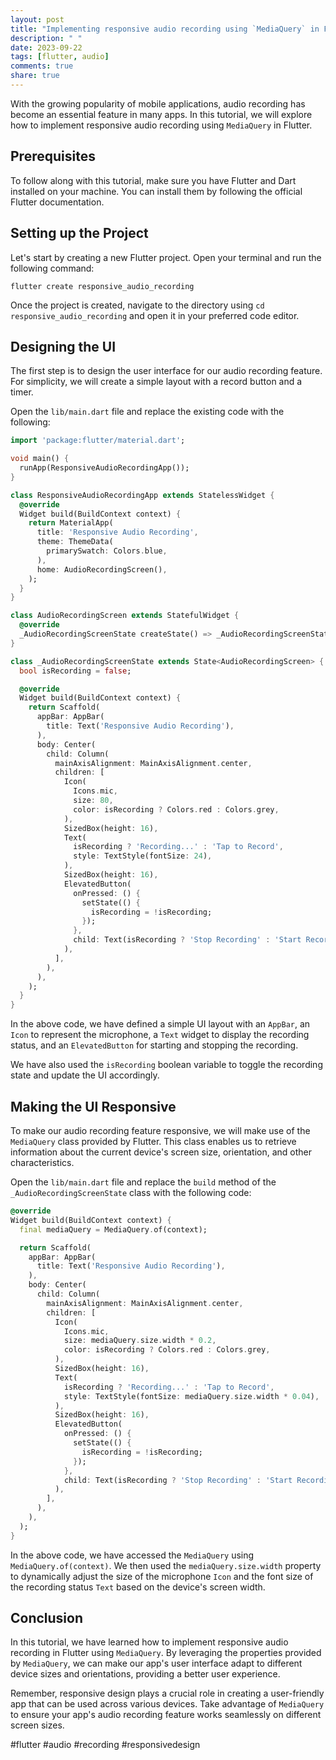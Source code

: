 ```yaml
---
layout: post
title: "Implementing responsive audio recording using `MediaQuery` in Flutter"
description: " "
date: 2023-09-22
tags: [flutter, audio]
comments: true
share: true
---
```


With the growing popularity of mobile applications, audio recording has become an essential feature in many apps. In this tutorial, we will explore how to implement responsive audio recording using `MediaQuery` in Flutter.

## Prerequisites

To follow along with this tutorial, make sure you have Flutter and Dart installed on your machine. You can install them by following the official Flutter documentation.

## Setting up the Project

Let's start by creating a new Flutter project. Open your terminal and run the following command:

```
flutter create responsive_audio_recording
```

Once the project is created, navigate to the directory using `cd responsive_audio_recording` and open it in your preferred code editor.

## Designing the UI

The first step is to design the user interface for our audio recording feature. For simplicity, we will create a simple layout with a record button and a timer.

Open the `lib/main.dart` file and replace the existing code with the following:

```dart
import 'package:flutter/material.dart';

void main() {
  runApp(ResponsiveAudioRecordingApp());
}

class ResponsiveAudioRecordingApp extends StatelessWidget {
  @override
  Widget build(BuildContext context) {
    return MaterialApp(
      title: 'Responsive Audio Recording',
      theme: ThemeData(
        primarySwatch: Colors.blue,
      ),
      home: AudioRecordingScreen(),
    );
  }
}

class AudioRecordingScreen extends StatefulWidget {
  @override
  _AudioRecordingScreenState createState() => _AudioRecordingScreenState();
}

class _AudioRecordingScreenState extends State<AudioRecordingScreen> {
  bool isRecording = false;

  @override
  Widget build(BuildContext context) {
    return Scaffold(
      appBar: AppBar(
        title: Text('Responsive Audio Recording'),
      ),
      body: Center(
        child: Column(
          mainAxisAlignment: MainAxisAlignment.center,
          children: [
            Icon(
              Icons.mic,
              size: 80,
              color: isRecording ? Colors.red : Colors.grey,
            ),
            SizedBox(height: 16),
            Text(
              isRecording ? 'Recording...' : 'Tap to Record',
              style: TextStyle(fontSize: 24),
            ),
            SizedBox(height: 16),
            ElevatedButton(
              onPressed: () {
                setState(() {
                  isRecording = !isRecording;
                });
              },
              child: Text(isRecording ? 'Stop Recording' : 'Start Recording'),
            ),
          ],
        ),
      ),
    );
  }
}
```

In the above code, we have defined a simple UI layout with an `AppBar`, an `Icon` to represent the microphone, a `Text` widget to display the recording status, and an `ElevatedButton` for starting and stopping the recording.

We have also used the `isRecording` boolean variable to toggle the recording state and update the UI accordingly.

## Making the UI Responsive

To make our audio recording feature responsive, we will make use of the `MediaQuery` class provided by Flutter. This class enables us to retrieve information about the current device's screen size, orientation, and other characteristics.

Open the `lib/main.dart` file and replace the `build` method of the `_AudioRecordingScreenState` class with the following code:

```dart
@override
Widget build(BuildContext context) {
  final mediaQuery = MediaQuery.of(context);

  return Scaffold(
    appBar: AppBar(
      title: Text('Responsive Audio Recording'),
    ),
    body: Center(
      child: Column(
        mainAxisAlignment: MainAxisAlignment.center,
        children: [
          Icon(
            Icons.mic,
            size: mediaQuery.size.width * 0.2,
            color: isRecording ? Colors.red : Colors.grey,
          ),
          SizedBox(height: 16),
          Text(
            isRecording ? 'Recording...' : 'Tap to Record',
            style: TextStyle(fontSize: mediaQuery.size.width * 0.04),
          ),
          SizedBox(height: 16),
          ElevatedButton(
            onPressed: () {
              setState(() {
                isRecording = !isRecording;
              });
            },
            child: Text(isRecording ? 'Stop Recording' : 'Start Recording'),
          ),
        ],
      ),
    ),
  );
}
```

In the above code, we have accessed the `MediaQuery` using `MediaQuery.of(context)`. We then used the `mediaQuery.size.width` property to dynamically adjust the size of the microphone `Icon` and the font size of the recording status `Text` based on the device's screen width.

## Conclusion

In this tutorial, we have learned how to implement responsive audio recording in Flutter using `MediaQuery`. By leveraging the properties provided by `MediaQuery`, we can make our app's user interface adapt to different device sizes and orientations, providing a better user experience.

Remember, responsive design plays a crucial role in creating a user-friendly app that can be used across various devices. Take advantage of `MediaQuery` to ensure your app's audio recording feature works seamlessly on different screen sizes.

#flutter #audio #recording #responsivedesign